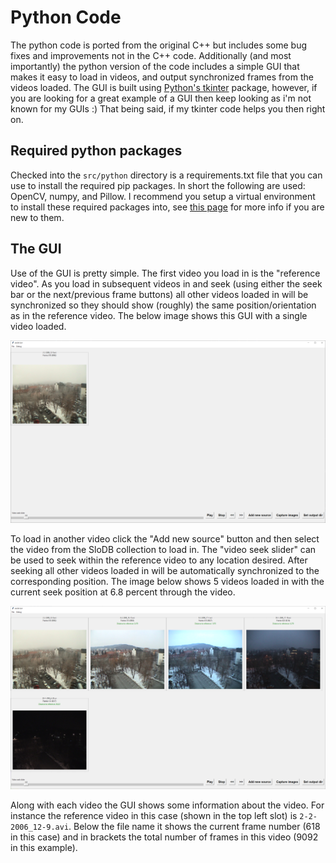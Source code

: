 # Python Code

The python code is ported from the original C++ but includes some bug fixes and improvements not in the C++ code. Additionally (and most importantly) the python version of the code includes a simple GUI that makes it easy to load in videos, and output synchronized frames from the videos loaded. The GUI is built using [Python's tkinter](https://docs.python.org/3/library/tkinter.html) package, however, if you are looking for a great example of a GUI then keep looking as i'm not known for my GUIs :)
That being said, if my tkinter code helps you then right on.

## Required python packages
Checked into the `src/python` directory is a requirements.txt file that you can use to install the required pip packages. In short the following are used: OpenCV, numpy, and Pillow. I recommend you setup a virtual environment to install these required packages into, see [this page](https://docs.python.org/3/library/venv.html) for more info if you are new to them.

## The GUI
Use of the GUI is pretty simple. The first video you load in is the "reference video". As you load in subsequent videos in and seek (using either the seek bar or the next/previous frame buttons) all other videos loaded in will be synchronized so they should show (roughly) the same position/orientation as in the reference video. The below image shows this GUI with a single video loaded.

![Python GUI - single video](/readme_images/python_gui_single_vid.png)

To load in another video click the "Add new source" button and then select the video from the SloDB collection to load in. The "video seek slider" can be used to seek within the reference video to any location desired. After seeking all other videos loaded in will be automatically synchronized to the corresponding position. The image below shows 5 videos loaded in with the current seek position at 6.8 percent through the video.

![Python GUI - multiple video](/readme_images/python_gui_multi_vid.png)

Along with each video the GUI shows some information about the video. For instance the reference video in this case (shown in the top left slot) is `2-2-2006_12-9.avi`. Below the file name it shows the current frame number (618 in this case) and in brackets the total number of frames in this video (9092 in this example).
